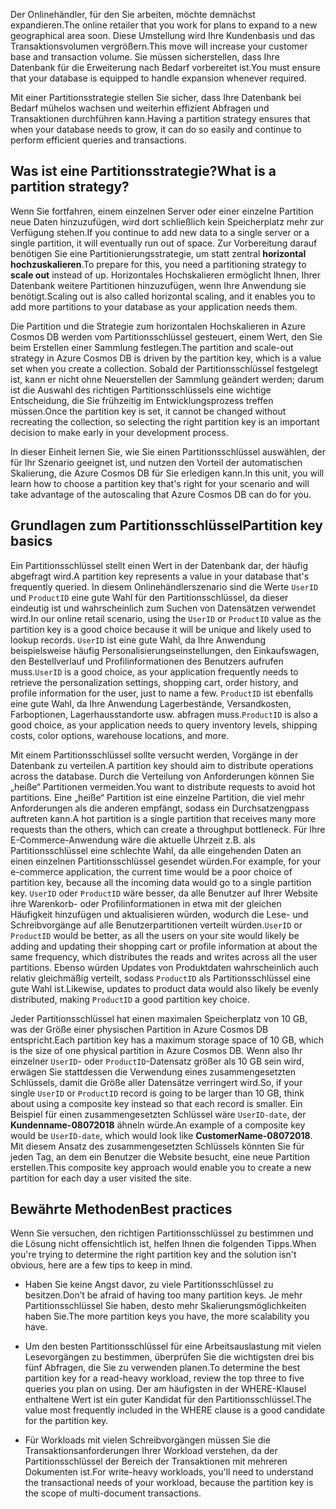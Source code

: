<span data-ttu-id="63896-101">Der Onlinehändler, für den Sie arbeiten, möchte demnächst expandieren.</span><span class="sxs-lookup"><span data-stu-id="63896-101">The online retailer that you work for plans to expand to a new geographical area soon.</span></span> <span data-ttu-id="63896-102">Diese Umstellung wird Ihre Kundenbasis und das Transaktionsvolumen vergrößern.</span><span class="sxs-lookup"><span data-stu-id="63896-102">This move will increase your customer base and transaction volume.</span></span> <span data-ttu-id="63896-103">Sie müssen sicherstellen, dass Ihre Datenbank für die Erweiterung nach Bedarf vorbereitet ist.</span><span class="sxs-lookup"><span data-stu-id="63896-103">You must ensure that your database is equipped to handle expansion whenever required.</span></span>

<span data-ttu-id="63896-104">Mit einer Partitionsstrategie stellen Sie sicher, dass Ihre Datenbank bei Bedarf mühelos wachsen und weiterhin effizient Abfragen und Transaktionen durchführen kann.</span><span class="sxs-lookup"><span data-stu-id="63896-104">Having a partition strategy ensures that when your database needs to grow, it can do so easily and continue to perform efficient queries and transactions.</span></span>

## <a name="what-is-a-partition-strategy"></a><span data-ttu-id="63896-105">Was ist eine Partitionsstrategie?</span><span class="sxs-lookup"><span data-stu-id="63896-105">What is a partition strategy?</span></span>

<span data-ttu-id="63896-106">Wenn Sie fortfahren, einem einzelnen Server oder einer einzelne Partition neue Daten hinzuzufügen, wird dort schließlich kein Speicherplatz mehr zur Verfügung stehen.</span><span class="sxs-lookup"><span data-stu-id="63896-106">If you continue to add new data to a single server or a single partition, it will eventually run out of space.</span></span> <span data-ttu-id="63896-107">Zur Vorbereitung darauf benötigen Sie eine Partitionierungsstrategie, um statt zentral **horizontal hochzuskalieren**.</span><span class="sxs-lookup"><span data-stu-id="63896-107">To prepare for this, you need a partitioning strategy to **scale out** instead of up.</span></span> <span data-ttu-id="63896-108">Horizontales Hochskalieren ermöglicht Ihnen, Ihrer Datenbank weitere Partitionen hinzuzufügen, wenn Ihre Anwendung sie benötigt.</span><span class="sxs-lookup"><span data-stu-id="63896-108">Scaling out is also called horizontal scaling, and it enables you to add more partitions to your database as your application needs them.</span></span>

<span data-ttu-id="63896-109">Die Partition und die Strategie zum horizontalen Hochskalieren in Azure Cosmos DB werden vom Partitionsschlüssel gesteuert, einem Wert, den Sie beim Erstellen einer Sammlung festlegen.</span><span class="sxs-lookup"><span data-stu-id="63896-109">The partition and scale-out strategy in Azure Cosmos DB is driven by the partition key, which is a value set when you create a collection.</span></span> <span data-ttu-id="63896-110">Sobald der Partitionsschlüssel festgelegt ist, kann er nicht ohne Neuerstellen der Sammlung geändert werden; darum ist die Auswahl des richtigen Partitionsschlüssels eine wichtige Entscheidung, die Sie frühzeitig im Entwicklungsprozess treffen müssen.</span><span class="sxs-lookup"><span data-stu-id="63896-110">Once the partition key is set, it cannot be changed without recreating the collection, so selecting the right partition key is an important decision to make early in your development process.</span></span>  

<span data-ttu-id="63896-111">In dieser Einheit lernen Sie, wie Sie einen Partitionsschlüssel auswählen, der für Ihr Szenario geeignet ist, und nutzen den Vorteil der automatischen Skalierung, die Azure Cosmos DB für Sie erledigen kann.</span><span class="sxs-lookup"><span data-stu-id="63896-111">In this unit, you will learn how to choose a partition key that's right for your scenario and will take advantage of the autoscaling that Azure Cosmos DB can do for you.</span></span>

## <a name="partition-key-basics"></a><span data-ttu-id="63896-112">Grundlagen zum Partitionsschlüssel</span><span class="sxs-lookup"><span data-stu-id="63896-112">Partition key basics</span></span>

<span data-ttu-id="63896-113">Ein Partitionsschlüssel stellt einen Wert in der Datenbank dar, der häufig abgefragt wird.</span><span class="sxs-lookup"><span data-stu-id="63896-113">A partition key represents a value in your database that's frequently queried.</span></span> <span data-ttu-id="63896-114">In diesem Onlinehändlerszenario sind die Werte `UserID` und `ProductID` eine gute Wahl für den Partitionsschlüssel, da dieser eindeutig ist und wahrscheinlich zum Suchen von Datensätzen verwendet wird.</span><span class="sxs-lookup"><span data-stu-id="63896-114">In our online retail scenario, using the `UserID` or `ProductID` value as the partition key is a good choice because it will be unique and likely used to lookup records.</span></span> <span data-ttu-id="63896-115">`UserID` ist eine gute Wahl, da Ihre Anwendung beispielsweise häufig Personalisierungseinstellungen, den Einkaufswagen, den Bestellverlauf und Profilinformationen des Benutzers aufrufen muss.</span><span class="sxs-lookup"><span data-stu-id="63896-115">`UserID` is a good choice, as your application frequently needs to retrieve the personalization settings, shopping cart, order history, and profile information for the user, just to name a few.</span></span> <span data-ttu-id="63896-116">`ProductID` ist ebenfalls eine gute Wahl, da Ihre Anwendung Lagerbestände, Versandkosten, Farboptionen, Lagerhausstandorte usw. abfragen muss.</span><span class="sxs-lookup"><span data-stu-id="63896-116">`ProductID` is also a good choice, as your application needs to query inventory levels, shipping costs, color options, warehouse locations, and more.</span></span>

<span data-ttu-id="63896-117">Mit einem Partitionsschlüssel sollte versucht werden, Vorgänge in der Datenbank zu verteilen.</span><span class="sxs-lookup"><span data-stu-id="63896-117">A partition key should aim to distribute operations across the database.</span></span> <span data-ttu-id="63896-118">Durch die Verteilung von Anforderungen können Sie „heiße“ Partitionen vermeiden.</span><span class="sxs-lookup"><span data-stu-id="63896-118">You want to distribute requests to avoid hot partitions.</span></span> <span data-ttu-id="63896-119">Eine „heiße“ Partition ist eine einzelne Partition, die viel mehr Anforderungen als die anderen empfängt, sodass ein Durchsatzengpass auftreten kann.</span><span class="sxs-lookup"><span data-stu-id="63896-119">A hot partition is a single partition that receives many more requests than the others, which can create a throughput bottleneck.</span></span> <span data-ttu-id="63896-120">Für Ihre E-Commerce-Anwendung wäre die aktuelle Uhrzeit z.B. als Partitionsschlüssel eine schlechte Wahl, da alle eingehenden Daten an einen einzelnen Partitionsschlüssel gesendet würden.</span><span class="sxs-lookup"><span data-stu-id="63896-120">For example, for your e-commerce application, the current time would be a poor choice of partition key, because all the incoming data would go to a single partition key.</span></span> <span data-ttu-id="63896-121">`UserID` oder `ProductID` wäre besser, da alle Benutzer auf Ihrer Website ihre Warenkorb- oder Profilinformationen in etwa mit der gleichen Häufigkeit hinzufügen und aktualisieren würden, wodurch die Lese- und Schreibvorgänge auf alle Benutzerpartitionen verteilt würden.</span><span class="sxs-lookup"><span data-stu-id="63896-121">`UserID` or `ProductID` would be better, as all the users on your site would likely be adding and updating their shopping cart or profile information at about the same frequency, which distributes the reads and writes across all the user partitions.</span></span> <span data-ttu-id="63896-122">Ebenso würden Updates von Produktdaten wahrscheinlich auch relativ gleichmäßig verteilt, sodass `ProductID` als Partitionsschlüssel eine gute Wahl ist.</span><span class="sxs-lookup"><span data-stu-id="63896-122">Likewise, updates to product data would also likely be evenly distributed, making `ProductID` a good partition key choice.</span></span>

<span data-ttu-id="63896-123">Jeder Partitionsschlüssel hat einen maximalen Speicherplatz von 10 GB, was der Größe einer physischen Partition in Azure Cosmos DB entspricht.</span><span class="sxs-lookup"><span data-stu-id="63896-123">Each partition key has a maximum storage space of 10 GB, which is the size of one physical partition in Azure Cosmos DB.</span></span> <span data-ttu-id="63896-124">Wenn also Ihr einzelner `UserID`- oder `ProductID`-Datensatz größer als 10 GB sein wird, erwägen Sie stattdessen die Verwendung eines zusammengesetzten Schlüssels, damit die Größe aller Datensätze verringert wird.</span><span class="sxs-lookup"><span data-stu-id="63896-124">So, if your single `UserID` or `ProductID` record is going to be larger than 10 GB, think about using a composite key instead so that each record is smaller.</span></span> <span data-ttu-id="63896-125">Ein Beispiel für einen zusammengesetzten Schlüssel wäre `UserID-date`, der **Kundenname-08072018** ähneln würde.</span><span class="sxs-lookup"><span data-stu-id="63896-125">An example of a composite key would be `UserID-date`, which would look like **CustomerName-08072018**.</span></span> <span data-ttu-id="63896-126">Mit diesem Ansatz des zusammengesetzten Schlüssels könnten Sie für jeden Tag, an dem ein Benutzer die Website besucht, eine neue Partition erstellen.</span><span class="sxs-lookup"><span data-stu-id="63896-126">This composite key approach would enable you to create a new partition for each day a user visited the site.</span></span>

## <a name="best-practices"></a><span data-ttu-id="63896-127">Bewährte Methoden</span><span class="sxs-lookup"><span data-stu-id="63896-127">Best practices</span></span>

<span data-ttu-id="63896-128">Wenn Sie versuchen, den richtigen Partitionsschlüssel zu bestimmen und die Lösung nicht offensichtlich ist, helfen Ihnen die folgenden Tipps.</span><span class="sxs-lookup"><span data-stu-id="63896-128">When you're trying to determine the right partition key and the solution isn't obvious, here are a few tips to keep in mind.</span></span>

* <span data-ttu-id="63896-129">Haben Sie keine Angst davor, zu viele Partitionsschlüssel zu besitzen.</span><span class="sxs-lookup"><span data-stu-id="63896-129">Don’t be afraid of having too many partition keys.</span></span> <span data-ttu-id="63896-130">Je mehr Partitionsschlüssel Sie haben, desto mehr Skalierungsmöglichkeiten haben Sie.</span><span class="sxs-lookup"><span data-stu-id="63896-130">The more partition keys you have, the more scalability you have.</span></span>

* <span data-ttu-id="63896-131">Um den besten Partitionsschlüssel für eine Arbeitsauslastung mit vielen Lesevorgängen zu bestimmen, überprüfen Sie die wichtigsten drei bis fünf Abfragen, die Sie zu verwenden planen.</span><span class="sxs-lookup"><span data-stu-id="63896-131">To determine the best partition key for a read-heavy workload, review the top three to five queries you plan on using.</span></span> <span data-ttu-id="63896-132">Der am häufigsten in der WHERE-Klausel enthaltene Wert ist ein guter Kandidat für den Partitionsschlüssel.</span><span class="sxs-lookup"><span data-stu-id="63896-132">The value most frequently included in the WHERE clause is a good candidate for the partition key.</span></span>

* <span data-ttu-id="63896-133">Für Workloads mit vielen Schreibvorgängen müssen Sie die Transaktionsanforderungen Ihrer Workload verstehen, da der Partitionsschlüssel der Bereich der Transaktionen mit mehreren Dokumenten ist.</span><span class="sxs-lookup"><span data-stu-id="63896-133">For write-heavy workloads, you'll need to understand the transactional needs of your workload, because the partition key is the scope of multi-document transactions.</span></span>
